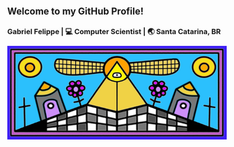 ## Welcome to my GitHub Profile!

### Gabriel Felippe | 💻 Computer Scientist | 🌏 Santa Catarina, BR

<div align="center">
<a href="https://akiradev.netlify.app/"><img src="https://raw.githubusercontent.com/the-akira/the-akira/master/assets/eye.png" /></a>
</div>
